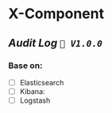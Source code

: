 # X-Component

## *Audit Log `🚀️ V1.0.0`*

### Base on:

* [ ]  Elasticsearch
* [ ]  Kibana:
* [ ]  Logstash
